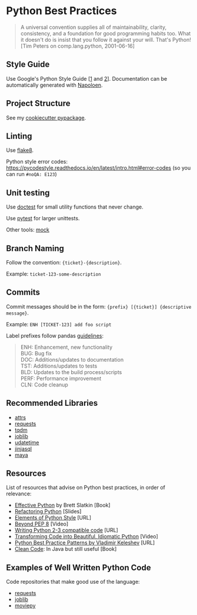 # Python Best Practices

> A universal convention supplies all of maintainability, clarity, consistency, and a foundation for 
> good programming habits too. What it doesn't do is insist that you follow it against your will.
> That's Python! [Tim Peters on comp.lang.python, 2001-06-16]

## Style Guide

Use Google's Python Style Guide [[1](http://sphinxcontrib-napoleon.readthedocs.org/en/latest/example_google.html)
and [2](https://google-styleguide.googlecode.com/svn/trunk/pyguide.html)].
Documentation can be automatically generated with
[Napoloen](http://sphinxcontrib-napoleon.readthedocs.org/en/latest/index.html).

## Project Structure

See my [cookiecutter pypackage](https://github.com/ksindi/cookiecutter-pypackage).

## Linting

Use [flake8](https://flake8.readthedocs.io/en/latest/).

Python style error codes: https://pycodestyle.readthedocs.io/en/latest/intro.html#error-codes (so you can run `#noQA: E123`)

## Unit testing

Use [doctest](https://docs.python.org/3/library/doctest.html) for small utility functions that never change.

Use [pytest](http://doc.pytest.org/en/latest/) for larger unittests.

Other tools: [mock](https://pypi.python.org/pypi/mock)

## Branch Naming

Follow the convention: `{ticket}-{description}`.

Example: `ticket-123-some-description`

## Commits

Commit messages should be in the form: `{prefix} [{ticket}] {descriptive message}`.

Example: `ENH [TICKET-123] add foo script`

Label prefixes follow pandas [guidelines](http://pandas.pydata.org/pandas-docs/stable/contributing.html#committing-your-code):

> ENH: Enhancement, new functionality  
> BUG: Bug fix  
> DOC: Additions/updates to documentation  
> TST: Additions/updates to tests  
> BLD: Updates to the build process/scripts  
> PERF: Performance improvement  
> CLN: Code cleanup

## Recommended Libraries

- [attrs](https://attrs.readthedocs.io/en/stable/)
- [requests](http://docs.python-requests.org/en/master/)
- [tqdm](https://github.com/noamraph/tqdm)
- [joblib](https://pythonhosted.org/joblib/parallel.html)
- [udatetime](https://github.com/freach/udatetime)
- [jinjasql](https://github.com/hashedin/jinjasql)
- [maya](https://github.com/kennethreitz/maya)

## Resources

List of resources that advise on Python best practices, in order of relevance:
- [Effective Python](http://www.amazon.com/Effective-Python-Specific-Software-Development/dp/0134034287) by Brett Slatkin [Book]
- [Refactoring Python](https://speakerdeck.com/pycon2016/brett-slatkin-refactoring-python-why-and-how-to-restructure-your-code) [Slides]
- [Elements of Python Style](https://github.com/amontalenti/elements-of-python-style) [URL]
- [Beyond PEP 8](https://www.youtube.com/watch?v=wf-BqAjZb8M) [Video]
- [Writing Python 2-3 compatible code](http://python-future.org/compatible_idioms.html) [URL]
- [Transforming Code into Beautiful, Idiomatic Python](https://www.youtube.com/watch?v=OSGv2VnC0go) [Video]
- [Python Best Practice Patterns by Vladimir Keleshev](http://stevenloria.com/python-best-practice-patterns-by-vladimir-keleshev-notes/) [URL]
- [Clean Code](http://www.amazon.com/Clean-Code-Handbook-Software-Craftsmanship/dp/0132350882/): In Java but still useful [Book]

## Examples of Well Written Python Code

Code repositories that make good use of the language:

- [requests](https://github.com/kennethreitz/requests)
- [joblib](https://github.com/joblib/joblib)
- [moviepy](https://github.com/Zulko/moviepy)
